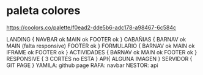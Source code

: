 # paleta colores 
https://coolors.co/palette/f0ead2-dde5b6-adc178-a98467-6c584c

LANDING  { NAVBAR ok MAIN ok FOOTER ok }
CABAÑIAS { BARNAV ok MAIN (falta responsive) FOOTER ok }
FORMULARIO { BARNAV ok MAIN ok IFRAME ok FOOTER ok }
ACTIVIDADES { BARNAV ok MAIN ok FOOTER ok }
RESPONSIVE { 3 CORTES no ESTA } 
API{ ALGUNA IMAGEN }
SERVIDOR { GIT PAGE }
YAMILA: github page
RAFA: navbar
NESTOR: api
